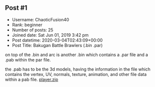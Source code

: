 ## Post #1
- Username: ChaoticFusion40
- Rank: beginner
- Number of posts: 25
- Joined date: Sat Jun 01, 2019 3:42 pm
- Post datetime: 2020-03-04T02:43:09+00:00
- Post Title: Bakugan Battle Brawlers (.bin .par)

on top of the .bin and arc is another .bin which contains a .par file and a .pab within the par file.

the .pab has to be the 3d models, having the information in the file which contains the vertex, UV, normals, texture, animation, and other file data within a pab file.
[player.zip](https://xentaxbackup.github.io/file/17626_player.zip)
